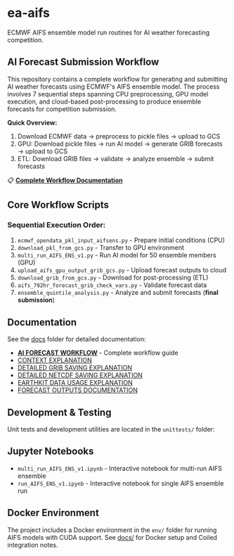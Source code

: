 # ea-aifs
ECMWF AIFS ensemble model run routines for AI weather forecasting competition.

## AI Forecast Submission Workflow

This repository contains a complete workflow for generating and submitting AI weather forecasts using ECMWF's AIFS ensemble model. The process involves 7 sequential steps spanning CPU preprocessing, GPU model execution, and cloud-based post-processing to produce ensemble forecasts for competition submission.

**Quick Overview:**
1. Download ECMWF data → preprocess to pickle files → upload to GCS
2. GPU: Download pickle files → run AI model → generate GRIB forecasts → upload to GCS  
3. ETL: Download GRIB files → validate → analyze ensemble → submit forecasts

📋 **[Complete Workflow Documentation](docs/AI_FORECAST_WORKFLOW.md)**

## Core Workflow Scripts

### Sequential Execution Order:
1. `ecmwf_opendata_pkl_input_aifsens.py` - Prepare initial conditions (CPU)
2. `download_pkl_from_gcs.py` - Transfer to GPU environment  
3. `multi_run_AIFS_ENS_v1.py` - Run AI model for 50 ensemble members (GPU)
4. `upload_aifs_gpu_output_grib_gcs.py` - Upload forecast outputs to cloud
5. `download_grib_from_gcs.py` - Download for post-processing (ETL)
6. `aifs_792hr_forecast_grib_check_vars.py` - Validate forecast data
7. `ensemble_quintile_analysis.py` - Analyze and submit forecasts (**final submission**)

## Documentation

See the [docs](docs/) folder for detailed documentation:

- **[AI FORECAST WORKFLOW](docs/AI_FORECAST_WORKFLOW.md)** - Complete workflow guide
- [CONTEXT EXPLANATION](docs/CONTEXT_EXPLANATION.md)
- [DETAILED GRIB SAVING EXPLANATION](docs/DETAILED_GRIB_SAVING_EXPLANATION.md)
- [DETAILED NETCDF SAVING EXPLANATION](docs/DETAILED_NETCDF_SAVING_EXPLANATION.md)
- [EARTHKIT DATA USAGE EXPLANATION](docs/EARTHKIT_DATA_USAGE_EXPLANATION.md)
- [FORECAST OUTPUTS DOCUMENTATION](docs/FORECAST_OUTPUTS_DOCUMENTATION.md)

## Development & Testing

Unit tests and development utilities are located in the `unittests/` folder:

## Jupyter Notebooks

- `multi_run_AIFS_ENS_v1.ipynb` - Interactive notebook for multi-run AIFS ensemble
- `run_AIFS_ENS_v1.ipynb` - Interactive notebook for single AIFS ensemble run

## Docker Environment

The project includes a Docker environment in the `env/` folder for running AIFS models with CUDA support. See [docs/](docs/) for Docker setup and Coiled integration notes. 
